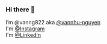 ### Hi there 👋
I’m @vanng822 aka [@vannhu-nguyen](https://github.com/vannhu-nguyen)\
I'm [@Instagram](https://www.instagram.com/vanng822/)\
I'm [@LinkedIn](https://www.linkedin.com/in/nguyenvannhu/)

<!--
**vanng822/vanng822** is a ✨ _special_ ✨ repository because its `README.md` (this file) appears on your GitHub profile.

Here are some ideas to get you started:

- 🔭 I’m currently working on ...
- 🌱 I’m currently learning ...
- 👯 I’m looking to collaborate on ...
- 🤔 I’m looking for help with ...
- 💬 Ask me about ...
- 📫 How to reach me: ...
- 😄 Pronouns: ...
- ⚡ Fun fact: ...
-->
